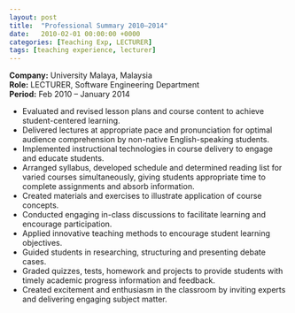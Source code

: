 ```yaml
---
layout: post
title:  "Professional Summary 2010–2014"
date:   2010-02-01 00:00:00 +0000
categories: [Teaching Exp, LECTURER]
tags: [teaching experience, lecturer]
---
```


**Company:** University Malaya, Malaysia  
**Role:** LECTURER, Software Engineering Department  
**Period:** Feb 2010 – January 2014

- Evaluated and revised lesson plans and course content to achieve student-centered learning.
- Delivered lectures at appropriate pace and pronunciation for optimal audience comprehension by non-native English-speaking students.
- Implemented instructional technologies in course delivery to engage and educate students.
- Arranged syllabus, developed schedule and determined reading list for varied courses simultaneously, giving students appropriate time to complete assignments and absorb information.
- Created materials and exercises to illustrate application of course concepts.
- Conducted engaging in-class discussions to facilitate learning and encourage participation.
- Applied innovative teaching methods to encourage student learning objectives.
- Guided students in researching, structuring and presenting debate cases.
- Graded quizzes, tests, homework and projects to provide students with timely academic progress information and feedback.
- Created excitement and enthusiasm in the classroom by inviting experts and delivering engaging subject matter.

